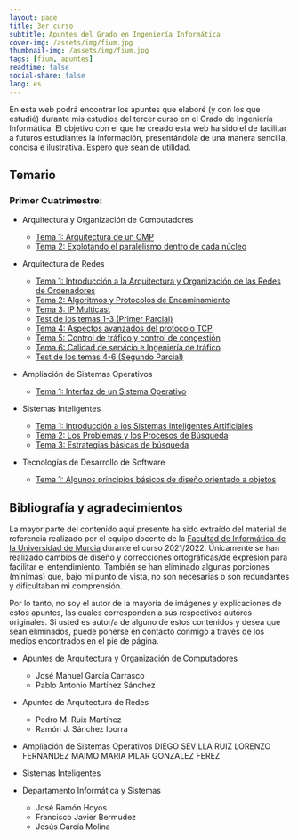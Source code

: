 ```yaml
---
layout: page
title: 3er curso
subtitle: Apuntes del Grado en Ingeniería Informática
cover-img: /assets/img/fium.jpg
thumbnail-img: /assets/img/fium.jpg
tags: [fium, apuntes]
readtime: false
social-share: false
lang: es
---
```


En esta web podrá encontrar los apuntes que elaboré (y con los que estudié) durante mis estudios del tercer curso en el Grado de Ingeniería Informática. El objetivo con el que he creado esta web ha sido el de facilitar a futuros estudiantes la información, presentándola de una manera sencilla, concisa e ilustrativa. Espero que sean de utilidad.

## Temario

### Primer Cuatrimestre:

- Arquitectura y Organización de Computadores
  
  - [Tema 1: Arquitectura de un CMP](AOC/Tema1.html)
  - [Tema 2: Explotando el paralelismo dentro de cada núcleo](AOC/Tema2.html)

- Arquitectura de Redes
  
  - [Tema 1: Introducción a la Arquitectura y Organización de las Redes de Ordenadores](AR/Tema1.html)
  - [Tema 2: Algoritmos y Protocolos de Encaminamiento](AR/Tema2.html)
  - [Tema 3: IP Multicast](AR/Tema3.html)
  - [Test de los temas 1-3 (Primer Parcial)](../../../informatica3/AR/Test1-3/index.html)
  - [Tema 4: Aspectos avanzados del protocolo TCP](AR/Tema4.html)
  - [Tema 5: Control de tráfico y control de congestión](AR/Tema5.html)
  - [Tema 6: Calidad de servicio e Ingeniería de tráfico](AR/Tema6.html)
  - [Test de los temas 4-6 (Segundo Parcial)](../../../informatica3/AR/Test4-6/index.html)

- Ampliación de Sistemas Operativos
  
  - [Tema 1: Interfaz de un Sistema Operativo](ASO/Tema1.html)

- Sistemas Inteligentes
  
  - [Tema 1: Introducción a los Sistemas Inteligentes Artificiales](SSII/Tema1.html)
  - [Tema 2: Los Problemas y los Procesos de Búsqueda](SSII/Tema2.html)
  - [Tema 3: Estrategias básicas de búsqueda](../../../informatica3/SSII/Tema3/Tema3.html)

- Tecnologías de Desarrollo de Software
  
  - [Tema 1: Algunos principios básicos de diseño orientado a objetos](TDS/Tema1.html)

## Bibliografía y agradecimientos

La mayor parte del contenido aquí presente ha sido extraído del material de referencia realizado por el equipo docente de la [Facultad de Informática de la Universidad de Murcia](https://www.um.es/web/informatica/) durante el curso 2021/2022. Únicamente se han realizado cambios de diseño y correcciones ortográficas/de expresión para facilitar el entendimiento. También se han eliminado algunas porciones (mínimas) que, bajo mi punto de vista, no son necesarias o son redundantes y dificultaban mi comprensión.

Por lo tanto, no soy el autor de la mayoría de imágenes y explicaciones de estos apuntes, las cuales corresponden a sus respectivos autores originales. Si usted es autor/a de alguno de estos contenidos y desea que sean eliminados, puede ponerse en contacto conmigo a través de los medios encontrados en el pie de página.

- Apuntes de Arquitectura y Organización de Computadores
  
  - José Manuel García Carrasco
  - Pablo Antonio Martínez Sánchez

- Apuntes de Arquitectura de Redes
  
  - Pedro M. Ruix Martínez
  - Ramón J. Sánchez Iborra

- Ampliación de Sistemas Operativos
DIEGO SEVILLA RUIZ
LORENZO FERNANDEZ MAIMO
MARIA PILAR GONZALEZ FEREZ

- Sistemas Inteligentes

- Departamento Informática y Sistemas
  
  - José Ramón Hoyos
  - Francisco Javier Bermudez
  - Jesús García Molina
